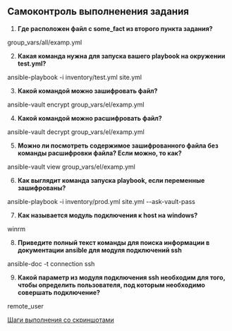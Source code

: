 ## Самоконтроль выполненения задания

1. **Где расположен файл с some_fact из второго пункта задания?**

group_vars/all/examp.yml

2. **Какая команда нужна для запуска вашего playbook на окружении test.yml?**

ansible-playbook -i inventory/test.yml site.yml

3. **Какой командой можно зашифровать файл?**

ansible-vault encrypt group_vars/el/examp.yml

4. **Какой командой можно расшифровать файл?**

ansible-vault decrypt group_vars/el/examp.yml

5. **Можно ли посмотреть содержимое зашифрованного файла без команды расшифровки файла? Если можно, то как?**

ansible-vault view group_vars/el/examp.yml

6. **Как выглядит команда запуска playbook, если переменные зашифрованы?**

ansible-playbook -i inventory/prod.yml site.yml --ask-vault-pass

7. **Как называется модуль подключения к host на windows?**

winrm

8. **Приведите полный текст команды для поиска информации
 в документации ansible для модуля подключений ssh**
 
ansible-doc -t connection ssh

9. **Какой параметр из модуля подключения ssh необходим для того,
 чтобы определить пользователя, под которым необходимо совершать подключение?**
 
remote_user

[Шаги выполнения со скриншотами](https://github.com/anna-maksimovna/devops-netology/tree/main/08-ansible-01-base)